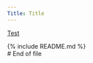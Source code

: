 ```yaml
---
Title: Title
---
```


<a href="/page/">Test</a>
<div id="readme"></div>
{% include README.md %}  
<script src="https://code.jquery.com/jquery-3.4.1.min.js" crossorigin="anonymous"></script>   
<script src="https://cdnjs.cloudflare.com/ajax/libs/showdown/1.9.1/showdown.js" integrity="sha256-44/UcMYgn8vlo2B5ydHmUcy9SXMt7bg2RhftDR35kY8=" crossorigin="anonymous"></script> 
<div id="docs"></div>
<script>  
  $(function() {
      $.get( "https://raw.githack.com/esd-org-uk/human-services/master/Schemas/documentation.html", function( data ) {
        $( "#docs" ).html( data );
      });      
      $.get( "https://rawcdn.githack.com/esd-org-uk/human-services/909f9161bdfda3cab3448c2ed09faa18a974ae90/README.md", function( data ) {
        let convert = new showdown.Converter();
        $( "#readme" ).html(convert.makeHTML(data));
      });
  });
</script>  
# End of file  